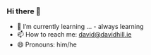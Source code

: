 ### Hi there 👋

- 🌱  I’m currently learning ... - always learning
- 📫  How to reach me: david@davidhill.ie
- 😄  Pronouns: him/he
